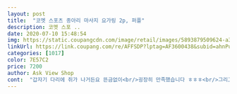 ```yaml
---
layout: post 
title:  "코멧 스포츠 종아리 마사지 요가링 2p, 퍼플" 
description: 코멧 스포 ..
date: 2020-07-10 15:48:54 
img: https://static.coupangcdn.com/image/retail/images/5893879509624-a38d192a-6239-4e80-a15f-7550da3b7423.jpg 
linkUrl: https://link.coupang.com/re/AFFSDP?lptag=AF3600438&subid=ahnPublicAsk&pageKey=1494802053&itemId=2567121032&vendorItemId=70559547740&traceid=V0-113-8bca134528905ae5 
categories: [1017] 
color: 7E57C2 
price: 7200 
author: Ask View Shop 
cont:  "갑자기 다리에 쥐가 나거든요 뜬금없이<br/>굉장히 만족했습니다 ㅎㅎㅎ<br/>그리고 또 하나 종아리 뿐 아니라 발뒤꿈치 마사지도 가능해서 정말!! 여기저기 사용하기 좋은거 같아요.<br/><br/>근데 저같이 다리 뭉쳐 있는 사람이, 잘못 착용한다면 아플 수고 있을 거 같아요<br/>남자가 하기에는 사이즈가 좀 작구요, 여성분들이 하기에<br/>다리도 안붓는게 정말 사무실 필수템입니다.<br/><br/>다리에 확실히 근육을 다 지압해 주는 느낌을 확들었어요 ㅋ<br/>드디어 쿠팡 요가링을 접하네요<br/>딱 좋은 사이즈 입니다.<br/><br/>사실 엄청난 드라마틱한 효과가 바로 난다기 보다<br/>실물 보자마자 색도 너무 이쁘고 좋았네요 ㅋ<br/>아직은 적응이 덜 되서 시원한 느낌 보다는 아픈 느낌이 많지만 하루하루 덜 아파지는 걸 보니 좀 있으면 저도 시원함을 느낄수 있을꺼 같아요!!<br/>요새 SNS상에서 엄청 핫한 요가링! 드디어 저도 한번 써봤는데요<br/>이럴 때마다 요가링 한번 써보고 싶었는데,<br/>일단 생각보다 타이트(?) 한 편이네요.<br/><br/>전 퇴근시간이 다가오면 항상 종아리가 팅팅 붓는게 너무 고민이어서 점심 먹고 난 뒤부터 퇴근 전까지 종아리에 요가링 껴 놓고 중간중간 다리 운동 해주니까 혈액순환도 너무 잘되는것 같고<br/>전 혈액순환이 정말 안되는 사람이에요<br/>제가 거북목이 있어서 요가링으로 목마사지 했는데 엄청 시원하네요!<br/>종아리에 링끼니까 쥐는 안나더라고요 ㅋㅋㅋㅋㅋㅋㅋ (원래 왠만하면 동일한 자세로 있으면 항시 다리가 저려요)<br/>종아리에 뭔가 지압을 한다는 심리적 효과는 바로 오네요 ㅋㅋ<br/>처음으로 종아리에 끼고 티비 시청 해 봤습니다<br/>코멧 요가링은 하드타입으로 돌기가 오돌오돌 있어서 더욱 지압에 효과적이고 정말 시원하다 못해 처음에 진짜 너무너무 아프더라구요.<br/><br/>태어나 처음 쓰는 요가링!<br/>하드한 스타일의 요가링입니다.<br/><br/>회사 책상이든 집에서 소파든 어떠한 자세로 오래 있으면<br/>" 
---
```

